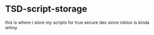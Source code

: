 # TSD-script-storage
this is where i store my scripts for true secure dex since roblox is kinda whiny
